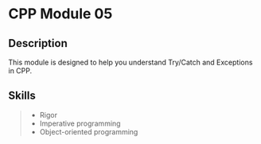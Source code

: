 # CPP Module 05

## Description
This module is designed to help you understand Try/Catch and Exceptions in CPP. 

## Skills
> * Rigor
> * Imperative programming
> * Object-oriented programming